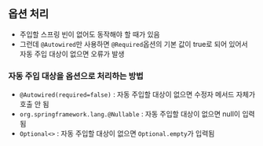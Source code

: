 ## 옵션 처리
- 주입할 스프링 빈이 없어도 동작해야 할 때가 있음
- 그런데 ``@Autowired``만 사용하면 ``@Required``옵션의 기본 값이 true로 되어 있어서
자동 주입 대상이 없으면 오류가 발생

### 자동 주입 대상을 옵션으로 처리하는 방법  
- ``@Autowired(required=false)`` : 자동 주입할 대상이 없으면  수정자 메서드 자체가 호출 안 됨
- ``org.springframework.lang.@Nullable`` : 자동 주입할 대상이 없으면 null이 입력됨
- ``Optional<>`` : 자동 주입할 대상이 없으면 ``Optional.empty``가 입력됨